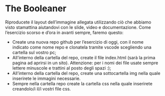 The Booleaner
===
Riproducete il layout dell’immagine allegata utilizzando ciò che abbiamo visto stamattina aiutandovi con le slide, video e documentazione. Come l’esercizio scorso e d’ora in avanti sempre, faremo questo:

- Create una nuova repo github per l’esercizio di oggi, con il nome indicato come nome repo e clonatela tramite vscode scegliendo una cartella sul vostro pc;
- All’interno della cartella del repo, create il file index.html (sarà la prima pagina ad aprirsi in un sito). Attenzione: per i nomi dei file usate sempre lettere minuscole e trattini al posto degli spazi :);
- All’interno della cartella del repo, create una sottocartella img nella quale inserirete le immagini necessarie.
- Sempre nella cartella repo create la cartella css nella quale inserirete creandolo/i il/i vostri file css.
